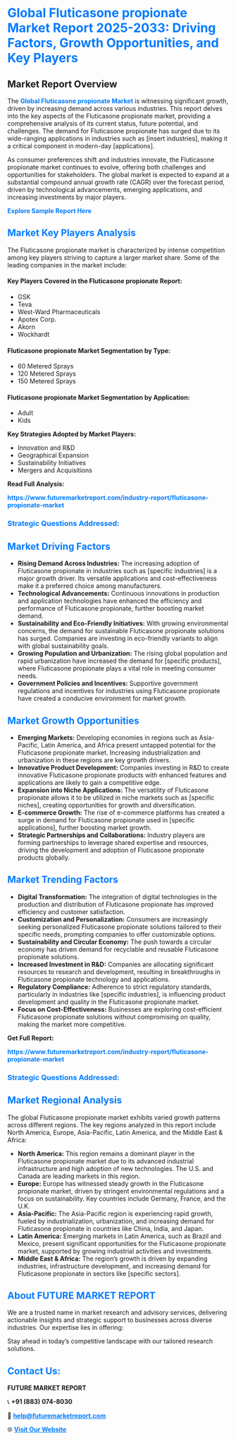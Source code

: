 <h1 style="color: #007BFF;">Global Fluticasone propionate Market Report 2025-2033: Driving Factors, Growth Opportunities, and Key Players</h1>

<section id="overview">
<h2>Market Report Overview</h2>
<p>The <a href="https://www.futuremarketreport.com/industry-report/fluticasone-propionate-market" style="color: #007BFF; text-decoration: none;"><strong>Global Fluticasone propionate Market</strong></a> is witnessing significant growth, driven by increasing demand across various industries. This report delves into the key aspects of the Fluticasone propionate market, providing a comprehensive analysis of its current status, future potential, and challenges. The demand for Fluticasone propionate has surged due to its wide-ranging applications in industries such as [insert industries], making it a critical component in modern-day [applications].</p>
<p>As consumer preferences shift and industries innovate, the Fluticasone propionate market continues to evolve, offering both challenges and opportunities for stakeholders. The global market is expected to expand at a substantial compound annual growth rate (CAGR) over the forecast period, driven by technological advancements, emerging applications, and increasing investments by major players.</p>
</section>

<section id="overview">
<p><a href="https://www.futuremarketreport.com/request-sample/reportId=92541" style="color: #007BFF; text-decoration: none;"><strong>Explore Sample Report Here</strong></a></p>
</section>

<section id="key-players">
<h2 style="color: #007BFF;">Market Key Players Analysis</h2>
<p>The Fluticasone propionate market is characterized by intense competition among key players striving to capture a larger market share. Some of the leading companies in the market include:</p>
<h4>Key Players Covered in the Fluticasone propionate Report:</h4>
<ul><li>GSK</li><li>Teva</li><li>West-Ward Pharmaceuticals</li><li>Apotex Corp.</li><li>Akorn</li><li>Wockhardt</li></ul>
<h4>Fluticasone propionate Market Segmentation by Type:</h4>
<ul><li>60 Metered Sprays</li><li>120 Metered Sprays</li><li>150 Metered Sprays</li></ul>

<h4>Fluticasone propionate Market Segmentation by Application:</h4>
<ul><li>Adult</li><li>Kids</li></ul>
<p><strong>Key Strategies Adopted by Market Players:</strong></p>
<ul>
<li>Innovation and R&D</li>
<li>Geographical Expansion</li>
<li>Sustainability Initiatives</li>
<li>Mergers and Acquisitions</li>
</ul>
</section>

<section>
<p><strong>Read Full Analysis: </strong></p><a href="https://www.futuremarketreport.com/industry-report/fluticasone-propionate-market" style="color: #007BFF; text-decoration: none;"><strong>https://www.futuremarketreport.com/industry-report/fluticasone-propionate-market</strong></a>
<h3 style="color: #007BFF;">Strategic Questions Addressed:</h3>
</section>

<section id="driving-factors">
<h2 style="color: #007BFF;">Market Driving Factors</h2>
<ul>
<li><strong>Rising Demand Across Industries:</strong> The increasing adoption of Fluticasone propionate in industries such as [specific industries] is a major growth driver. Its versatile applications and cost-effectiveness make it a preferred choice among manufacturers.</li>
<li><strong>Technological Advancements:</strong> Continuous innovations in production and application technologies have enhanced the efficiency and performance of Fluticasone propionate, further boosting market demand.</li>
<li><strong>Sustainability and Eco-Friendly Initiatives:</strong> With growing environmental concerns, the demand for sustainable Fluticasone propionate solutions has surged. Companies are investing in eco-friendly variants to align with global sustainability goals.</li>
<li><strong>Growing Population and Urbanization:</strong> The rising global population and rapid urbanization have increased the demand for [specific products], where Fluticasone propionate plays a vital role in meeting consumer needs.</li>
<li><strong>Government Policies and Incentives:</strong> Supportive government regulations and incentives for industries using Fluticasone propionate have created a conducive environment for market growth.</li>
</ul>
</section>

<section id="growth-opportunities">
<h2 style="color: #007BFF;">Market Growth Opportunities</h2>
<ul>
<li><strong>Emerging Markets:</strong> Developing economies in regions such as Asia-Pacific, Latin America, and Africa present untapped potential for the Fluticasone propionate market. Increasing industrialization and urbanization in these regions are key growth drivers.</li>
<li><strong>Innovative Product Development:</strong> Companies investing in R&D to create innovative Fluticasone propionate products with enhanced features and applications are likely to gain a competitive edge.</li>
<li><strong>Expansion into Niche Applications:</strong> The versatility of Fluticasone propionate allows it to be utilized in niche markets such as [specific niches], creating opportunities for growth and diversification.</li>
<li><strong>E-commerce Growth:</strong> The rise of e-commerce platforms has created a surge in demand for Fluticasone propionate used in [specific applications], further boosting market growth.</li>
<li><strong>Strategic Partnerships and Collaborations:</strong> Industry players are forming partnerships to leverage shared expertise and resources, driving the development and adoption of Fluticasone propionate products globally.</li>
</ul>
</section>

<section id="trending-factors">
<h2 style="color: #007BFF;">Market Trending Factors</h2>
<ul>
<li><strong>Digital Transformation:</strong> The integration of digital technologies in the production and distribution of Fluticasone propionate has improved efficiency and customer satisfaction.</li>
<li><strong>Customization and Personalization:</strong> Consumers are increasingly seeking personalized Fluticasone propionate solutions tailored to their specific needs, prompting companies to offer customizable options.</li>
<li><strong>Sustainability and Circular Economy:</strong> The push towards a circular economy has driven demand for recyclable and reusable Fluticasone propionate solutions.</li>
<li><strong>Increased Investment in R&D:</strong> Companies are allocating significant resources to research and development, resulting in breakthroughs in Fluticasone propionate technology and applications.</li>
<li><strong>Regulatory Compliance:</strong> Adherence to strict regulatory standards, particularly in industries like [specific industries], is influencing product development and quality in the Fluticasone propionate market.</li>
<li><strong>Focus on Cost-Effectiveness:</strong> Businesses are exploring cost-efficient Fluticasone propionate solutions without compromising on quality, making the market more competitive.</li>
</ul>
</section>

<section>
<p><strong>Get Full Report: </strong></p><a href="https://www.futuremarketreport.com/industry-report/fluticasone-propionate-market" style="color: #007BFF; text-decoration: none;"><strong>https://www.futuremarketreport.com/industry-report/fluticasone-propionate-market</strong></a>
<h3 style="color: #007BFF;">Strategic Questions Addressed:</h3>
</section>


<section id="regional-analysis">
<h2 style="color: #007BFF;">Market Regional Analysis</h2>
<p>The global Fluticasone propionate market exhibits varied growth patterns across different regions. The key regions analyzed in this report include North America, Europe, Asia-Pacific, Latin America, and the Middle East & Africa:</p>
<ul>
<li><strong>North America:</strong> This region remains a dominant player in the Fluticasone propionate market due to its advanced industrial infrastructure and high adoption of new technologies. The U.S. and Canada are leading markets in this region.</li>
<li><strong>Europe:</strong> Europe has witnessed steady growth in the Fluticasone propionate market, driven by stringent environmental regulations and a focus on sustainability. Key countries include Germany, France, and the U.K.</li>
<li><strong>Asia-Pacific:</strong> The Asia-Pacific region is experiencing rapid growth, fueled by industrialization, urbanization, and increasing demand for Fluticasone propionate in countries like China, India, and Japan.</li>
<li><strong>Latin America:</strong> Emerging markets in Latin America, such as Brazil and Mexico, present significant opportunities for the Fluticasone propionate market, supported by growing industrial activities and investments.</li>
<li><strong>Middle East & Africa:</strong> The region’s growth is driven by expanding industries, infrastructure development, and increasing demand for Fluticasone propionate in sectors like [specific sectors].</li>
</ul>
</section>

<footer>
<h2 style="color: #007BFF;">About FUTURE MARKET REPORT</h2>
<p>We are a trusted name in market research and advisory services, delivering actionable insights and strategic support to businesses across diverse industries. Our expertise lies in offering:</p>

<p>Stay ahead in today’s competitive landscape with our tailored research solutions.</p>

<h2 style="color: #007BFF;">Contact Us:</h2>
<p><strong>FUTURE MARKET REPORT</strong></p>
<p>📞 <strong>+91 (883) 074-8030</strong></p>
<p>📧 <strong><a href="mailto:help@futuremarketreport.com" style="color: #007BFF;">help@futuremarketreport.com</a></strong></p>
<p>🌐 <strong><a href="https://www.futuremarketreport.com/" style="color: #007BFF;">Visit Our Website</a></strong></p>
</footer>